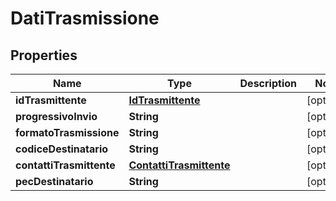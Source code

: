 

# DatiTrasmissione


## Properties

| Name | Type | Description | Notes |
|------------ | ------------- | ------------- | -------------|
|**idTrasmittente** | [**IdTrasmittente**](IdTrasmittente.md) |  |  [optional] |
|**progressivoInvio** | **String** |  |  [optional] |
|**formatoTrasmissione** | **String** |  |  [optional] |
|**codiceDestinatario** | **String** |  |  [optional] |
|**contattiTrasmittente** | [**ContattiTrasmittente**](ContattiTrasmittente.md) |  |  [optional] |
|**pecDestinatario** | **String** |  |  [optional] |



